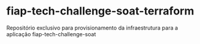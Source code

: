 # fiap-tech-challenge-soat-terraform
Repositório exclusivo para provisionamento da infraestrutura para a aplicação fiap-tech-challenge-soat
